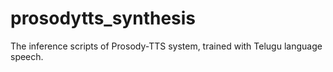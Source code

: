 # prosodytts_synthesis
The inference scripts of Prosody-TTS system, trained with Telugu language speech.
